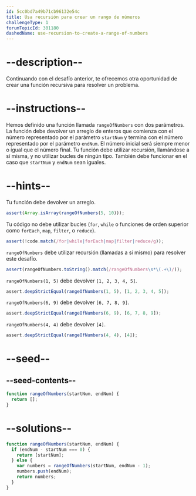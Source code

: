 ```yaml
---
id: 5cc0bd7a49b71cb96132e54c
title: Usa recursión para crear un rango de números
challengeType: 1
forumTopicId: 301180
dashedName: use-recursion-to-create-a-range-of-numbers
---
```


# --description--

Continuando con el desafío anterior, te ofrecemos otra oportunidad de crear una función recursiva para resolver un problema.

# --instructions--

Hemos definido una función llamada `rangeOfNumbers` con dos parámetros. La función debe devolver un arreglo de enteros que comienza con el número representado por el parámetro `startNum` y termina con el número representado por el parámetro `endNum`. El número inicial será siempre menor o igual que el número final. Tu función debe utilizar recursión, llamándose a sí misma, y no utilizar bucles de ningún tipo. También debe funcionar en el caso que `startNum` y `endNum` sean iguales.

# --hints--

Tu función debe devolver un arreglo.

```js
assert(Array.isArray(rangeOfNumbers(5, 10)));
```

Tu código no debe utilizar bucles (`for`, `while` o funciones de orden superior como `forEach`, `map`, `filter`, o `reduce`).

```js
assert(!code.match(/for|while|forEach|map|filter|reduce/g));
```

`rangeOfNumbers` debe utilizar recursión (llamadas a sí mismo) para resolver este desafío.

```js
assert(rangeOfNumbers.toString().match(/rangeOfNumbers\s*\(.+\)/));
```

`rangeOfNumbers(1, 5)` debe devolver `[1, 2, 3, 4, 5]`.

```js
assert.deepStrictEqual(rangeOfNumbers(1, 5), [1, 2, 3, 4, 5]);
```

`rangeOfNumbers(6, 9)` debe devolver `[6, 7, 8, 9]`.

```js
assert.deepStrictEqual(rangeOfNumbers(6, 9), [6, 7, 8, 9]);
```

`rangeOfNumbers(4, 4)` debe devolver `[4]`.

```js
assert.deepStrictEqual(rangeOfNumbers(4, 4), [4]);
```

# --seed--

## --seed-contents--

```js
function rangeOfNumbers(startNum, endNum) {
  return [];
}
```

# --solutions--

```js
function rangeOfNumbers(startNum, endNum) {
  if (endNum - startNum === 0) {
    return [startNum];
  } else {
    var numbers = rangeOfNumbers(startNum, endNum - 1);
    numbers.push(endNum);
    return numbers;
  }
}
```
